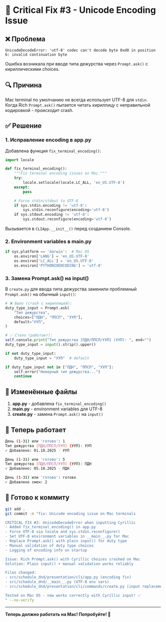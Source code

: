 # 🐛 Critical Fix #3 - Unicode Encoding Issue

## ❌ Проблема

```
UnicodeDecodeError: 'utf-8' codec can't decode byte 0xd0 in position 6: invalid continuation byte
```

Ошибка возникала при вводе типа дежурства через `Prompt.ask()` с кириллическими choices.

## 🔍 Причина

Mac terminal по умолчанию не всегда использует UTF-8 для `stdin`. Когда Rich `Prompt.ask()` пытается читать кириллицу с неправильной кодировкой - происходит crash.

## ✅ Решение

### 1. Исправление encoding в app.py

Добавлена функция `fix_terminal_encoding()`:

```python
import locale

def fix_terminal_encoding():
    """Fix terminal encoding issues on Mac."""
    try:
        locale.setlocale(locale.LC_ALL, 'en_US.UTF-8')
    except:
        pass

    # Force stdin/stdout to UTF-8
    if sys.stdin.encoding != 'utf-8':
        sys.stdin.reconfigure(encoding='utf-8')
    if sys.stdout.encoding != 'utf-8':
        sys.stdout.reconfigure(encoding='utf-8')
```

Вызывается в `CLIApp.__init__()` перед созданием Console.

### 2. Environment variables в __main__.py

```python
if sys.platform == 'darwin':  # Mac OS
    os.environ['LANG'] = 'en_US.UTF-8'
    os.environ['LC_ALL'] = 'en_US.UTF-8'
    os.environ['PYTHONIOENCODING'] = 'utf-8'
```

### 3. Замена Prompt.ask() на input()

В `create.py` для ввода типа дежурства заменили проблемный `Prompt.ask()` на обычный `input()`:

```python
# ❌ Было (crash с кириллицей):
duty_type_input = Prompt.ask(
    "Тип дежурства",
    choices=["ПДН", "ППСП", "УУП"],
    default="УУП",
)

# ✅ Стало (работает):
self.console.print("Тип дежурства [ПДН/ППСП/УУП] (УУП): ", end="")
duty_type_input = input().strip().upper()

if not duty_type_input:
    duty_type_input = "УУП"  # default

if duty_type_input not in ["ПДН", "ППСП", "УУП"]:
    self.error("Неверный тип дежурства...")
    continue
```

## 📝 Изменённые файлы

1. **app.py** - добавлена `fix_terminal_encoding()`
2. **__main__.py** - environment variables для UTF-8
3. **create.py** - замена `Prompt.ask()` на `input()`

## 🧪 Теперь работает

```bash
День (1-31) или 'готово': 1
Тип дежурства [ПДН/ППСП/УУП] (УУП): УУП
✓ Добавлено: 01.10.2025 - УУП

День (1-31) или 'готово': 5
Тип дежурства [ПДН/ППСП/УУП] (УУП): ПДН
✓ Добавлено: 05.10.2025 - ПДН

День (1-31) или 'готово': готово
✓ Добавлено смен: 2
```

## 💾 Готово к коммиту

```bash
git add .
git commit -m "fix: Unicode encoding issue on Mac terminals

CRITICAL FIX #3: UnicodeDecodeError when inputting Cyrillic
- Added fix_terminal_encoding() in app.py
- Force UTF-8 via locale and sys.stdin.reconfigure()
- Set UTF-8 environment variables in __main__.py for Mac
- Replace Prompt.ask() with plain input() for duty type
- Manual validation of duty type choices
- Logging of encoding info on startup

Issue: Rich Prompt.ask() with Cyrillic choices crashed on Mac
Solution: Plain input() + manual validation works reliably

Files changed:
- src/schedule_dnd/presentation/cli/app.py (encoding fix)
- src/schedule_dnd/__main__.py (UTF-8 env vars)
- src/schedule_dnd/presentation/cli/commands/create.py (input replacement)

Tested on Mac OS - now works correctly with Cyrillic input! ✅
" --no-verify
```

---

**Теперь должно работать на Mac! Попробуйте! 🚀**
